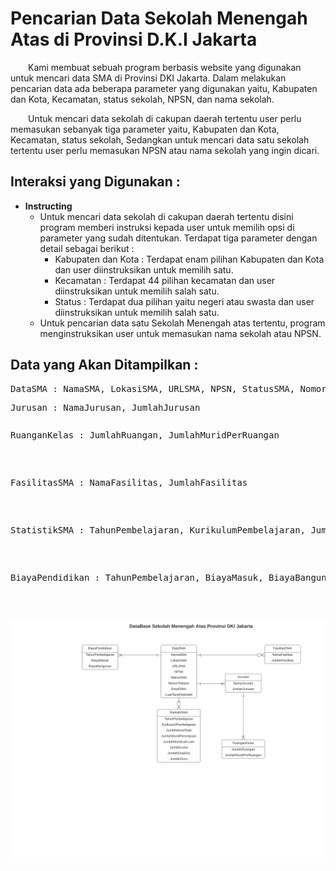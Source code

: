 # Pencarian Data Sekolah Menengah Atas di Provinsi D.K.I Jakarta


<p>&emsp;&emsp;Kami membuat sebuah program berbasis website yang digunakan untuk mencari data SMA di Provinsi DKI Jakarta. Dalam melakukan pencarian data ada beberapa parameter yang digunakan yaitu, Kabupaten dan Kota, Kecamatan, status sekolah, NPSN, dan nama sekolah.</p>  
<p>&emsp;&emsp;Untuk mencari data sekolah di cakupan daerah tertentu user perlu memasukan sebanyak tiga parameter yaitu, Kabupaten dan Kota, Kecamatan, status sekolah, Sedangkan untuk mencari data satu sekolah tertentu user perlu memasukan NPSN atau nama sekolah yang ingin dicari.</p>

## Interaksi yang Digunakan :
* **Instructing** 
  * Untuk mencari data sekolah di cakupan daerah tertentu disini program memberi instruksi kepada user untuk memilih  opsi di parameter yang sudah ditentukan. Terdapat tiga parameter dengan detail sebagai berikut :
    * Kabupaten dan Kota : Terdapat enam pilihan Kabupaten dan Kota dan user diinstruksikan untuk memilih satu.
    * Kecamatan : Terdapat 44 pilihan kecamatan dan user diinstruksikan untuk memilih salah satu.
    * Status : Terdapat dua pilihan yaitu negeri atau swasta dan user diinstruksikan untuk memilih salah satu.
  * Untuk pencarian data satu Sekolah Menengah atas tertentu, program menginstruksikan user untuk memasukan nama sekolah atau NPSN. 

## Data yang Akan Ditampilkan :
<p><pre>DataSMA : NamaSMA, LokasiSMA, URLSMA, NPSN, StatusSMA, NomorTelpon, EmailSMA, LuasTanahSekolah</pre></p>
  <p><pre>Jurusan : NamaJurusan, JumlahJurusan</pre></p>
    <p><pre><pre>RuanganKelas : JumlahRuangan, JumlahMuridPerRuangan</pre></p>
  <p><pre>FasilitasSMA : NamaFasilitas, JumlahFasilitas</pre></p>
  <p><pre>StatistikSMA : TahunPembelajaran, KurikulumPembelajaran, JumlahMuridTotal, JumlahMuridPerempuan, JumlahMuridLaki-Laki, JumlahLulus, JumlahDropOut, JumlahGuru</pre></p>
  <p><pre>BiayaPendidikan : TahunPembelajaran, BiayaMasuk, BiayaBangunan</pre></p>
  
<a href="DataBase SekolahSMA.pdf"><img src="DataBase SekolahSMA.svg"> </a>
